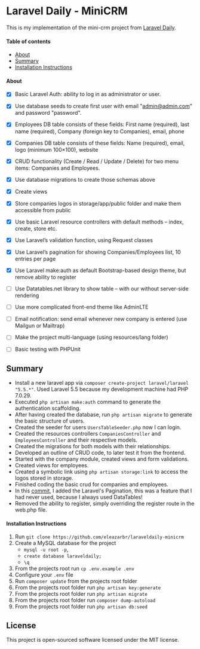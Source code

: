 # Laravel Daily - MiniCRM

This is my implementation of the mini-crm project from [Laravel Daily](http://laraveldaily.com/test-junior-laravel-developer-sample-project/).


#### Table of contents
- [About](#about)
- [Summary](#summary)
- [Installation Instructions](#installation-instructions)

#### About

- [x] Basic Laravel Auth: ability to log in as administrator or user.
- [x] Use database seeds to create first user with email "admin@admin.com" and password "password".
- [x] Employees DB table consists of these fields: First name (required), last name (required), Company (foreign key to Companies), email, phone 
- [x] Companies DB table consists of these fields: Name (required), email, logo (minimum 100×100), website
- [x] CRUD functionality (Create / Read / Update / Delete) for two menu items: Companies and Employees.
- [x] Use database migrations to create those schemas above
- [x] Create views
- [x] Store companies logos in storage/app/public folder and make them accessible from public
- [x] Use basic Laravel resource controllers with default methods – index, create, store etc.
- [x] Use Laravel’s validation function, using Request classes
- [x] Use Laravel’s pagination for showing Companies/Employees list, 10 entries per page
- [x] Use Laravel make:auth as default Bootstrap-based design theme, but remove ability to register
- [ ] Use Datatables.net library to show table – with our without server-side rendering
- [ ] Use more complicated front-end theme like AdminLTE
- [ ] Email notification: send email whenever new company is entered (use Mailgun or Mailtrap)
- [ ] Make the project multi-language (using resources/lang folder)
- [ ] Basic testing with PHPUnit


## Summary

- Install a new laravel app via `composer create-project laravel/laravel "5.5.*"`. Used Laravel 5.5 because my development machine had PHP 7.0.29.
- Executed `php artisan make:auth` command to generate the authentication scaffolding.
- After having created the database, run `php artisan migrate` to generate the basic structure of users.
- Created the seeder for users `UsersTableSeeder.php` now I can login.
- Created the resources controllers `CompaniesController` and `EmployeesController` and their respective models.
- Created the migrations for both models with their relationships.
- Developed an outline of CRUD code, to later test it from the frontend.
- Started with the company module, created views and form validations.
- Created views for employees.
- Created a symbolic link using `php artisan storage:link` to access the logos stored in storage.
- Finished coding the basic crud for companies and employees.
- In this [commit](https://github.com/eleazarbr/laraveldaily-minicrm/commit/3bc191fbc5f9ecc054cf063ab1fea683bd224969), I added the Laravel's Pagination, this was a feature that I had never used, because I always used DataTables!
- Removed the ability to register, simply overriding the register route in the web.php file.

#### Installation Instructions

1. Run `git clone https://github.com/eleazarbr/laraveldaily-minicrm`
2. Create a MySQL database for the project
    * ```mysql -u root -p```, 
    * ```create database laraveldaily;```
    * ```\q```
3. From the projects root run `cp .env.example .env`
4. Configure your `.env` file
5. Run `composer update` from the projects root folder
6. From the projects root folder run `php artisan key:generate`
7. From the projects root folder run `php artisan migrate`
8. From the projects root folder run `composer dump-autoload`
9. From the projects root folder run `php artisan db:seed`
## License

This project is open-sourced software licensed under the MIT license.